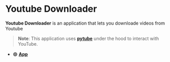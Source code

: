 # Youtube Downloader

**Youtube Downloader** is an application that lets you downloade videos from Youtube 

> **Note**:
> This application uses [**pytube**](https://github.com/pytube/pytube) under the hood to interact with YouTube.

- 🟢 **[App](https://github.com/Khaled-Elagamy/YTDownloader/releases/latest)**
